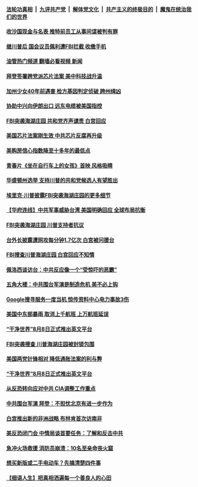 ####  [法轮功真相](../../../../basic/blob/master/README.md?t=08102301) &nbsp;|&nbsp; [九评共产党](../../../../9ping.md/blob/master/README.md?t=08102301) &nbsp;|&nbsp; [解体党文化](../../../../jtdwh.md/blob/master/README.md?t=08102301)  &nbsp;|&nbsp; [共产主义的终极目的](../../../../gczydzjmd.md/blob/master/README.md?t=08102301) &nbsp;|&nbsp; [魔鬼在统治我们的世界](../../../../mgztzwmdsj.md/blob/master/README.md?t=08102301) 

#### [收沙国现金与名表 推特前员工从事间谍被判有罪](../pages/prog203/a103499002.md?t=08102301) 

#### [继川普后 国会议员佩利遭FBI拦截 收缴手机](../pages/prog203/a103498762.md?t=08102301) 

#### [油管热门频道 翻墙必看视频 新闻](http://45.76.130.85:81/youtube.html?08102301)

#### [拜登签署跨党派芯片法案 美中科技战升温](../pages/prog203/a103498776.md?t=08102301) 

#### [加州少女40年前遇害 检方基因判定侦破 跨州缉凶](../pages/prog203/a103498748.md?t=08102301) 

#### [协助中兴向伊朗出口 远东电缆被美国指控](../pages/prog203/a103498639.md?t=08102301) 

#### [FBI突袭海湖庄园 共和党齐声谴责 白宫回应](../pages/prog203/a103498637.md?t=08102301) 

#### [美国芯片法案刚生效 中共芯片反腐再升级](../pages/prog203/a103498643.md?t=08102301) 

#### [美购房信心指数降至十多年的最低点](../pages/prog203/a103498568.md?t=08102301) 

#### [青春片《坐在自行车上的女孩》首映 风格吸睛](../pages/prog203/a103498565.md?t=08102301) 

#### [华盛顿州选举 支持川普的共和党候选人有望胜出](../pages/prog203/a103498557.md?t=08102301) 

#### [埃里克‧川普披露FBI突袭海湖庄园的更多细节](../pages/prog203/a103498535.md?t=08102301) 

#### [【华府连线】中共军事威胁台湾 美国明确回应 全球布局抗衡](../pages/prog203/a103498468.md?t=08102301) 

#### [FBI突袭海湖庄园 川普支持者抗议](../pages/prog203/a103498466.md?t=08102301) 

#### [台外长披露遭网攻每分钟1.7亿次 白宫被问援台](../pages/prog203/a103498457.md?t=08102301) 

#### [FBI搜查川普海湖庄园 白宫回应不知情](../pages/prog203/a103498423.md?t=08102301) 

#### [佩洛西谈访台：中共反应像一个“受惊吓的恶霸”](../pages/prog203/a103498330.md?t=08102301) 

#### [五角大楼：中共围台军演是制造危机 美不必上钩](../pages/prog203/a103498314.md?t=08102301) 

#### [Google搜寻服务一度当机 惊传资料中心电力事故3伤](../pages/prog203/a103498165.md?t=08102301) 

#### [美国中东部暴雨 取消上千航班 上万航班延误](../pages/prog203/a103498001.md?t=08102301) 

#### [“干净世界”8月8日正式推出英文平台](../pages/prog203/a103498008.md?t=08102301) 

#### [FBI突袭搜查 川普海湖庄园被封锁包围](../pages/prog203/a103497955.md?t=08102301) 

#### [美国两党针锋相对 降低通胀法案的利与弊](../pages/prog203/a103497785.md?t=08102301) 

#### [“干净世界”8月8日正式推出英文平台](../pages/prog203/a103497832.md?t=08102301) 

#### [从反恐转向应对中共 CIA调整工作重点](../pages/prog203/a103497791.md?t=08102301) 

#### [中共围台军演 拜登：不担忧北京有进一步作为](../pages/prog203/a103497557.md?t=08102301) 

#### [白宫推出新的非洲战略 布林肯首次访南非](../pages/prog203/a103497588.md?t=08102301) 

#### [美反恐闭门会 中情局谈首要任务：了解和反击中共](../pages/prog203/a103497432.md?t=08102301) 

#### [急冲火场救援 消防员崩溃：10名至亲命丧火窟](../pages/prog203/a103497267.md?t=08102301) 

#### [想买新版或二手电动车？先搞清楚四件事](../pages/prog203/a103497266.md?t=08102301) 

#### [【细语人生】把真相洒遍每一个善良人的心田](../pages/prog203/a103497224.md?t=08102301) 

<img src='http://gfw-breaker.win/goodnews/indexes/prog203.md' width='0px' height='0px'/>
